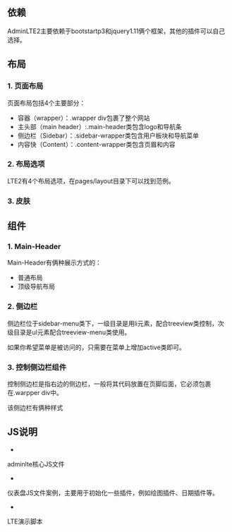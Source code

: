 ## 依赖
AdminLTE2主要依赖于bootstartp3和jquery1.11俩个框架，其他的插件可以自己选择。

## 布局
### 1. 页面布局
页面布局包括4个主要部分：
- 容器（wrapper）：.wrapper div包裹了整个网站
- 主头部（main header）:.main-header类包含logo和导航条
- 侧边栏（Sidebar）：.sidebar-wrapper类包含用户板块和导航菜单
- 内容快（Content）：.content-wrapper类包含页眉和内容

### 2. 布局选项
LTE2有4个布局选项，在pages/layout目录下可以找到范例。

### 3. 皮肤


## 组件

### 1. Main-Header
Main-Header有俩种展示方式的：
- 普通布局
- 顶级导航布局

### 2. 侧边栏
侧边栏位于sidebar-menu类下，一级目录是用li元素，配合treeview类控制，次级目录是ul元素配合treeview-menu类使用。

如果你希望菜单是被访问的，只需要在菜单上增加active类即可。


### 3. 控制侧边栏组件
控制侧边栏是指右边的侧边栏，一般将其代码放置在页脚后面，它必须包裹在.warpper div中。

该侧边栏有俩种样式


## JS说明
- <script src="dist/js/adminlte.min.js"></script>
adminlte核心JS文件

- <script src="dist/js/pages/dashboard.js"></script>
仪表盘JS文件案例，主要用于初始化一些插件，例如绘图插件、日期插件等。

- <script src="dist/js/demo.js"></script>
LTE演示脚本